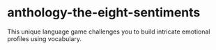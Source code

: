# anthology-the-eight-sentiments
This unique language game challenges you to build intricate emotional profiles using vocabulary.
